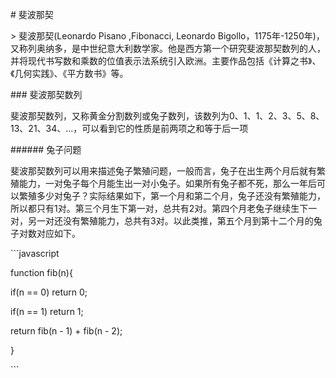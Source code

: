 \# 斐波那契 

\> 斐波那契(Leonardo Pisano ,Fibonacci, Leonardo Bigollo，1175年-1250年)，又称列奥纳多，是中世纪意大利数学家。他是西方第一个研究斐波那契数列的人，并将现代书写数和乘数的位值表示法系统引入欧洲。主要作品包括《计算之书》、《几何实践》、《平方数书》等。 



\### 斐波那契数列 

斐波那契数列，又称黄金分割数列或兔子数列，该数列为0、1、1、2、3、5、8、13、21、34、...，可以看到它的性质是前两项之和等于后一项 

\###### 兔子问题 

斐波那契数列可以用来描述兔子繁殖问题，一般而言，兔子在出生两个月后就有繁殖能力，一对兔子每个月能生出一对小兔子。如果所有兔子都不死，那么一年后可以繁殖多少对兔子？实际结果如下，第一个月和第二个月，兔子还没有繁殖能力，所以都只有1对。第三个月生下第一对，总共有2对。第四个月老兔子继续生下一对，另一对还没有繁殖能力，总共有3对。以此类推，第五个月到第十二个月的兔子对数对应如下。 



\```javascript 

function fib(n){ 

if(n == 0) return 0; 

if(n == 1) return 1; 

return fib(n - 1) + fib(n - 2); 

} 

\``` 